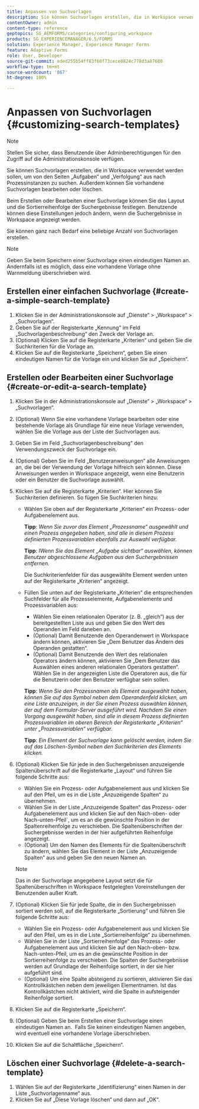 ```yaml
---
title: Anpassen von Suchvorlagen
description: Sie können Suchvorlagen erstellen, die in Workspace verwendet werden sollen, um von den Seiten „Aufgaben“ und „Verfolgung“ aus nach Prozessinstanzen zu suchen. Außerdem können Sie vorhandene Suchvorlagen bearbeiten oder löschen.
contentOwner: admin
content-type: reference
geptopics: SG_AEMFORMS/categories/configuring_workspace
products: SG_EXPERIENCEMANAGER/6.5/FORMS
solution: Experience Manager, Experience Manager Forms
feature: Adaptive Forms
role: User, Developer
source-git-commit: eded255b54ff83f60f73cece8824c778d3a87680
workflow-type: tm+mt
source-wordcount: '867'
ht-degree: 100%

---
```


# Anpassen von Suchvorlagen {#customizing-search-templates}

>[!NOTE]
> 
> Stellen Sie sicher, dass Benutzende über Adminberechtigungen für den Zugriff auf die Administrationskonsole verfügen.

Sie können Suchvorlagen erstellen, die in Workspace verwendet werden sollen, um von den Seiten „Aufgaben“ und „Verfolgung“ aus nach Prozessinstanzen zu suchen. Außerdem können Sie vorhandene Suchvorlagen bearbeiten oder löschen.

Beim Erstellen oder Bearbeiten einer Suchvorlage können Sie das Layout und die Sortierreihenfolge der Suchergebnisse festlegen. Benutzende können diese Einstellungen jedoch ändern, wenn die Suchergebnisse in Workspace angezeigt werden.

Sie können ganz nach Bedarf eine beliebige Anzahl von Suchvorlagen erstellen.

>[!NOTE]
>
>Geben Sie beim Speichern einer Suchvorlage einen eindeutigen Namen an. Andernfalls ist es möglich, dass eine vorhandene Vorlage ohne Warnmeldung überschrieben wird.

## Erstellen einer einfachen Suchvorlage {#create-a-simple-search-template}

1. Klicken Sie in der Administrationskonsole auf „Dienste“ > „Workspace“ > „Suchvorlagen“.
1. Geben Sie auf der Registerkarte „Kennung“ im Feld „Suchvorlagenbeschreibung“ den Zweck der Vorlage an.
1. (Optional) Klicken Sie auf die Registerkarte „Kriterien“ und geben Sie die Suchkriterien für die Vorlage an.
1. Klicken Sie auf die Registerkarte „Speichern“, geben Sie einen eindeutigen Namen für die Vorlage ein und klicken Sie auf „Speichern“.

## Erstellen oder Bearbeiten einer Suchvorlage {#create-or-edit-a-search-template}

1. Klicken Sie in der Administrationskonsole auf „Dienste“ > „Workspace“ > „Suchvorlagen“.
1. (Optional) Wenn Sie eine vorhandene Vorlage bearbeiten oder eine bestehende Vorlage als Grundlage für eine neue Vorlage verwenden, wählen Sie die Vorlage aus der Liste der Suchvorlagen aus.
1. Geben Sie im Feld „Suchvorlagenbeschreibung“ den Verwendungszweck der Suchvorlage ein.
1. (Optional) Geben Sie im Feld „Benutzeranweisungen“ alle Anweisungen an, die bei der Verwendung der Vorlage hilfreich sein können. Diese Anweisungen werden in Workspace angezeigt, wenn eine Benutzerin oder ein Benutzer die Suchvorlage auswählt.
1. Klicken Sie auf die Registerkarte „Kriterien“. Hier können Sie Suchkriterien definieren. So fügen Sie Suchkriterien hinzu:

   * Wählen Sie oben auf der Registerkarte „Kriterien“ ein Prozess- oder Aufgabenelement aus.

     **Tipp**: *Wenn Sie zuvor das Element „Prozessname“ ausgewählt und einen Prozess angegeben haben, sind alle in diesem Prozess definierten Prozessvariablen ebenfalls zur Auswahl verfügbar.*

     **Tipp**: *IWenn Sie das Element „Aufgabe sichtbar“ auswählen, können Benutzer abgeschlossene Aufgaben aus den Suchergebnissen entfernen.*

     Die Suchkriterienfelder für das ausgewählte Element werden unten auf der Registerkarte „Kriterien“ angezeigt.

   * Füllen Sie unten auf der Registerkarte „Kriterien“ die entsprechenden Suchfelder für alle Prozesselemente, Aufgabenelemente und Prozessvariablen aus:

      * Wählen Sie einen relationalen Operator (z. B. „gleich“) aus der bereitgestellten Liste aus und geben Sie den Wert des Operanden im Feld daneben an.
      * (Optional) Damit Benutzende den Operandenwert in Workspace ändern können, aktivieren Sie „Dem Benutzer das Ändern des Operanden gestatten“.
      * (Optional) Damit Benutzende den Wert des relationalen Operators ändern können, aktivieren Sie „Dem Benutzer das Auswählen eines anderen relationalen Operators gestatten“. Wählen Sie in der angezeigten Liste die Operatoren aus, die für die Benutzerin oder den Benutzer verfügbar sein sollen.

     **Tipp**: *Wenn Sie den Prozessnamen als Element ausgewählt haben, können Sie auf das Symbol neben dem Operandenfeld klicken, um eine Liste anzuzeigen, in der Sie einen Prozess auswählen können, der auf dem Formular-Server ausgeführt wird. Nachdem Sie einen Vorgang ausgewählt haben, sind alle in diesem Prozess definierten Prozessvariablen im oberen Bereich der Registerkarte „Kriterien“ unter „Prozessvariablen“ verfügbar.*

     **Tipp**: *Ein Element der Suchvorlage kann gelöscht werden, indem Sie auf das Löschen-Symbol neben den Suchkriterien des Elements klicken.*

1. (Optional) Klicken Sie für jede in den Suchergebnissen anzuzeigende Spaltenüberschrift auf die Registerkarte „Layout“ und führen Sie folgende Schritte aus:

   * Wählen Sie ein Prozess- oder Aufgabenelement aus und klicken Sie auf den Pfeil, um es in die Liste „Anzuzeigende Spalten“ zu übernehmen.
   * Wählen Sie in der Liste „Anzuzeigende Spalten“ das Prozess- oder Aufgabenelement aus und klicken Sie auf den Nach-oben- oder Nach-unten-Pfeil´, um es an die gewünschte Position in der Spaltenreihenfolge zu verschieben. Die Spaltenüberschriften der Suchergebnisse werden in der hier aufgeführten Reihenfolge angezeigt.
   * (Optional) Um den Namen des Elements für die Spaltenüberschrift zu ändern, wählen Sie das Element in der Liste „Anzuzeigende Spalten“ aus und geben Sie den neuen Namen an.

   >[!NOTE]
   >
   >Das in der Suchvorlage angegebene Layout setzt die für Spaltenüberschriften in Workspace festgelegten Voreinstellungen der Benutzenden außer Kraft.

1. (Optional) Klicken Sie für jede Spalte, die in den Suchergebnissen sortiert werden soll, auf die Registerkarte „Sortierung“ und führen Sie folgende Schritte aus:

   * Wählen Sie ein Prozess- oder Aufgabenelement aus und klicken Sie auf den Pfeil, um es in die Liste „Sortierreihenfolge“ zu übernehmen.
   * Wählen Sie in der Liste „Sortierreihenfolge“ das Prozess- oder Aufgabenelement aus und klicken Sie auf den Nach-oben- bzw. Nach-unten-Pfeil, um es an die gewünschte Position in der Sortierreihenfolge zu verschieben. Die Spalten der Suchergebnisse werden auf Grundlage der Reihenfolge sortiert, in der sie hier aufgeführt sind.
   * (Optional) Um eine Spalte absteigend zu sortieren, aktivieren Sie das Kontrollkästchen neben dem jeweiligen Elementnamen. Ist das Kontrollkästchen nicht aktiviert, wird die Spalte in aufsteigender Reihenfolge sortiert.

1. Klicken Sie auf die Registerkarte „Speichern“.
1. (Optional) Geben Sie beim Erstellen einer Suchvorlage einen eindeutigen Namen an.  Falls Sie keinen eindeutigen Namen angeben, wird eventuell eine vorhandene Vorlage überschrieben.
1. Klicken Sie auf die Schaltfläche „Speichern“.

## Löschen einer Suchvorlage {#delete-a-search-template}

1. Wählen Sie auf der Registerkarte „Identifizierung“ einen Namen in der Liste „Suchvorlagenname“ aus.
1. Klicken Sie auf „Diese Vorlage löschen“ und dann auf „OK“.
